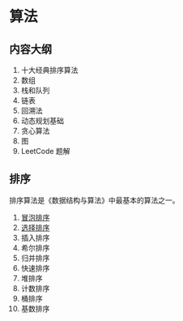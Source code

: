 # 算法

## 内容大纲

1. 十大经典排序算法
2. 数组
3. 栈和队列
4. 链表
5. 回溯法
6. 动态规划基础
7. 贪心算法
8. 图
9. LeetCode 题解

## 排序

排序算法是《数据结构与算法》中最基本的算法之一。

1. [冒泡排序](1.1.bubbleSort.md)
2. [选择排序](1.2.selectionSort.md)
3. 插入排序
4. 希尔排序
5. 归并排序
6. 快速排序
7. 堆排序
8. 计数排序
9. 桶排序
10. 基数排序
